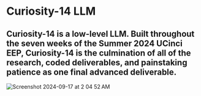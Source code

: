 # Curiosity-14 LLM

## Curiosity-14 is a low-level LLM. Built throughout the seven weeks of the Summer 2024 UCinci EEP, Curiosity-14 is the culmination of all of the research, coded deliverables, and painstaking patience as one final advanced deliverable.
![Screenshot 2024-09-17 at 2 04 52 AM](https://github.com/user-attachments/assets/d97ad5dc-f130-4335-bcac-acb23dcae18c)

